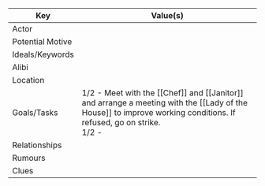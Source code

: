 | Key              | Value(s)                                                                                                                                                            |
| ---------------- | ------------------------------------------------------------------------------------------------------------------------------------------------------------------- |
| Actor            |                                                                                                                                                                     |
| Potential Motive |                                                                                                                                                                     |
| Ideals/Keywords  |                                                                                                                                                                     |
| Alibi            |                                                                                                                                                                     |
| Location         |                                                                                                                                                                     |
| Goals/Tasks      | 1/2 - Meet with the [[Chef]] and [[Janitor]] and arrange a meeting with the [[Lady of the House]] to improve working conditions. If refused, go on strike.<br>1/2 - |
| Relationships    |                                                                                                                                                                     |
| Rumours          |                                                                                                                                                                     |
| Clues            |                                                                                                            